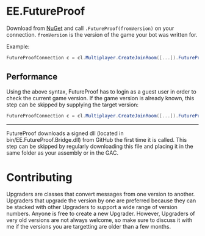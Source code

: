 # EE.FutureProof

Download from [NuGet](https://www.nuget.org/packages/EE.FutureProof/) and call ```.FutureProof(fromVersion)``` on your connection. ```fromVersion``` is the version of the game your bot was written for.

Example:

```csharp
FutureProofConnection c = cl.Multiplayer.CreateJoinRoom([...]).FutureProof(215);
```


## Performance

Using the above syntax, FutureProof has to login as a guest user in order to check the current game version. If the game version is already known, this step can be skipped by supplying the target version:

```csharp
FutureProofConnection c = cl.Multiplayer.CreateJoinRoom([...]).FutureProof(fromVersion, toVersion);
```

---

FutureProof downloads a signed dll (located in bin/EE.FutureProof.Bridge.dll) from GitHub the first time it is called. This step can be skipped by regularly downloading this file and placing it in the same folder as your assembly or in the GAC.

# Contributing

Upgraders are classes that convert messages from one version to another. Upgraders that upgrade the version by one are preferred because they can be stacked with other Upgraders to support a wide range of version numbers.
Anyone is free to create a new Upgrader. However, Upgraders of very old versions are not always welcome, so make sure to discuss it with me if the versions you are targetting are older than a few months.
